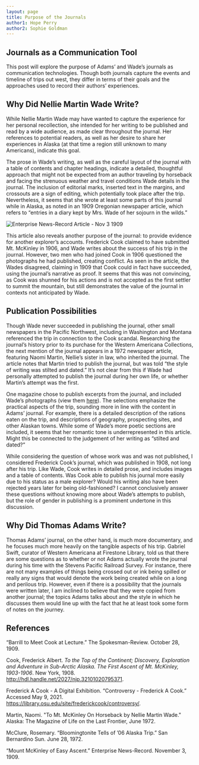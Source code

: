 ```yaml
---
layout: page
title: Purpose of the Journals
author1: Hope Perry
author2: Sophie Goldman
---
```


## Journals as a Communication Tool

This post will explore the purpose of Adams’ and Wade’s journals as communication technologies. Though both journals capture the events and timeline of trips out west, they differ in terms of their goals and the approaches used to record their authors’ experiences.

## Why Did Nellie Martin Wade Write?

While Nellie Martin Wade may have wanted to capture the experience for her personal recollection, she intended for her writing to be published and read by a wide audience, as made clear throughout the journal. Her references to potential readers, as well as her desire to share her experiences in Alaska (at that time a region still unknown to many Americans), indicate this goal. 

The prose in Wade’s writing, as well as the careful layout of the journal with a table of contents and chapter headings, indicate a detailed, thoughtful approach that might not be expected from an author traveling by horseback and facing the strenuous weather and travel conditions Wade details in the journal. The inclusion of editorial marks, inserted text in the margins, and crossouts are a sign of editing, which potentially took place after the trip. Nevertheless, it seems that she wrote at least some parts of this journal while in Alaska, as noted in an 1909 Oregonian newspaper article, which refers to “entries in a diary kept by Mrs. Wade of her sojourn in the wilds.”

![Enterprise News-Record Article - Nov 3 1909](https://img.newspapers.com/img/img?institutionId=0&user=0&id=194739423&width=557&height=971&crop=865_966_1421_2525&rotation=0&brightness=0&contrast=0&invert=0&iat=eyJhbGciOiJIUzI1NiIsInR5cCI6IkpXVCJ9.eyJmcmVlLXZpZXctaWQiOjE5NDczOTQyMywiaWF0IjoxNjIwNTgzODQ1LCJleHAiOjE2MjA2NzAyNDV9.xjF7HrvEyueP8UCH1_E8wPCywMILOuw_M_Fx_ibJR9g&ts=1620583845)

This article also reveals another purpose of the journal: to provide evidence for another explorer’s accounts. Frederick Cook claimed to have submitted Mt. McKinley in 1906, and Wade writes about the success of his trip in the journal. However, two men who had joined Cook in 1906 questioned the photographs he had published, creating conflict. As seen in the article, the Wades disagreed, claiming in 1909 that Cook could in fact have succeeded, using the journal’s narrative as proof. It seems that this was not convincing, as Cook was shunned for his actions and is not accepted as the first settler to summit the mountain, but still demonstrates the value of the journal in contexts not anticipated by Wade. 

## Publication Possibilities

Though Wade never succeeded in publishing the journal, other small newspapers in the Pacific Northwest, including in Washington and Montana referenced the trip in connection to the Cook scandal. Researching the journal’s history prior to its purchase for the Western Americana Collections, the next mention of the journal appears in a 1972 newspaper article, featuring Naomi Martin, Nellie’s sister in law, who inherited the journal. The article notes that Martin tried to publish the journal, but was told “the style of writing was stilted and dated.” It’s not clear from this if Wade had personally attempted to publish the journal during her own life, or whether Martin’s attempt was the first.

One magazine chose to publish excerpts from the journal, and included Wade’s photographs (view them [here](https://hum-331-princeton.github.io/manifest-destiny/art-in-the-journals#photography)). The selections emphasize the practical aspects of the trip, sounding more in line with the content in Adams’ journal. For example, there is a detailed description of the rations eaten on the trip, and descriptions of geography, prospecting sites, and other Alaskan towns. While some of Wade’s more poetic sections are included, it seems that her romantic tone is underrepresented in this article. Might this be connected to the judgement of her writing as “stilted and dated?” 

While considering the question of whose work was and was not published, I considered Frederick Cook’s journal, which was published in 1908, not long after his trip. Like Wade, Cook writes in detailed prose, and includes images and a table of contents. Was Cook able to publish his journal more easily due to his status as a male explorer? Would his writing also have been rejected years later for being old-fashioned? I cannot conclusively answer these questions without knowing more about Wade’s attempts to publish, but the role of gender in publishing is a  prominent undertone in this discussion.

## Why Did Thomas Adams Write?

Thomas Adams’ journal, on the other hand, is much more documentary, and he focuses much more heavily on the tangible aspects of his trip. Gabriel Swift, curator of Western Americana at Firestone Library, told us that there are some questions as to whether or not Adams actually wrote the journal during his time with the Stevens Pacific Railroad Survey. For instance, there are not many examples of things being crossed out or ink being spilled or really any signs that would denote the work being created while on a long and perilous trip. However, even if there is a possibility that the journals were written later, I am inclined to believe that they were copied from another journal; the topics Adams talks about and the style in which he discusses them would line up with the fact that he at least took some form of notes on the journey.  

## References

“Barrill to Meet Cook at Lecture.” The Spokesman-Review. October 28, 1909. 

Cook, Frederick Albert. _To the Top of the Continent; Discovery, Exploration and Adventure in Sub-Arctic Alaska. The First Ascent of Mt. McKinley, 1903-1906_. New York, 1908. <http://hdl.handle.net/2027/njp.32101020795371>.

Frederick A Cook - A Digital Exhibition. “Controversy - Frederick A Cook.” Accessed May 9, 2021. <https://library.osu.edu/site/frederickcook/controversy/>.

Martin, Naomi. "To Mt. McKinley On Horseback by Nellie Martin Wade." Alaska: The Magazine of Life on the Last Frontier, June 1972.

McClure, Rosemary. “Bloomingtonite Tells of ’06 Alaska Trip.” San Bernardino Sun. June 28, 1972.

“Mount McKinley of Easy Ascent.” Enterprise News-Record. November 3, 1909.
 
